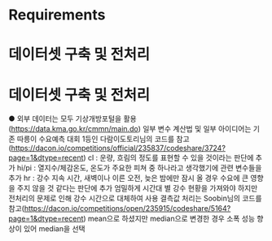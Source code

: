 # Requirements


# **데이터셋 구축 및 전처리**
# 데이터셋 구축 및 전처리


● 외부 데이터는 모두 기상개방포털을 활용(https://data.kma.go.kr/cmmn/main.do)
일부 변수 계산법 및 일부 아이디어는 기존 따릉이 수요예측 대회 1등인 다람이도토리님의 코드를 참고(https://dacon.io/competitions/official/235837/codeshare/3724?page=1&dtype=recent)
cl : 운량, 흐림의 정도를 표현할 수 있을 것이라는 판단에 추가
hi/pi : 열지수/체감온도, 온도가 주요한 피쳐 중 하나라고 생각했기에 관련 변수들을 추가
hr : 강수 지속 시간, 새벽이나 이른 오전, 늦은 밤에만 잠시 올 경우 수요에 큰 영향을 주지 않을 것 같다는 판단에 추가
엄밀하게 시간대 별 강수 현황을 가져와야 하지만 전처리의 문제로 인해 강수 시간으로 대체하여 사용
결측값 처리는 Soobin님의 코드를 참고(https://dacon.io/competitions/open/235915/codeshare/5164?page=1&dtype=recent)
mean으로 하셨지만 median으로 변경한 경우 소폭 성능 향상이 있어 median을 선택
